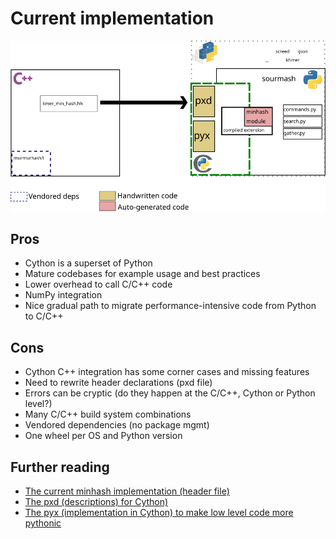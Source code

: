 # Current implementation

[![](poster/figures/arch_cpp.svg?sanitize=true)](poster/figures/arch_cpp.svg)

## Pros

- Cython is a superset of Python
- Mature codebases for example usage and best practices
- Lower overhead to call C/C++ code
- NumPy integration
- Nice gradual path to migrate performance-intensive code from Python  to C/C++

## Cons

- Cython C++ integration has some corner cases and missing features
- Need to rewrite header declarations (pxd file)
- Errors can be cryptic (do they happen at the C/C++, Cython or Python level?)
- Many C/C++ build system combinations
- Vendored dependencies (no package mgmt)
- One wheel per OS and Python version

## Further reading

- [The current minhash implementation (header file)][1]
- [The pxd (descriptions) for Cython)][2]
- [The pyx (implementation in Cython) to make low level code more pythonic][3]

[1]: https://github.com/dib-lab/sourmash/blob/ab67c0bd9bbc12aa4bb4bc90533042d74ced914b/sourmash/kmer_min_hash.hh
[2]: https://github.com/dib-lab/sourmash/blob/ab67c0bd9bbc12aa4bb4bc90533042d74ced914b/sourmash/_minhash.pxd
[3]: https://github.com/dib-lab/sourmash/blob/ab67c0bd9bbc12aa4bb4bc90533042d74ced914b/sourmash/_minhash.pyx

